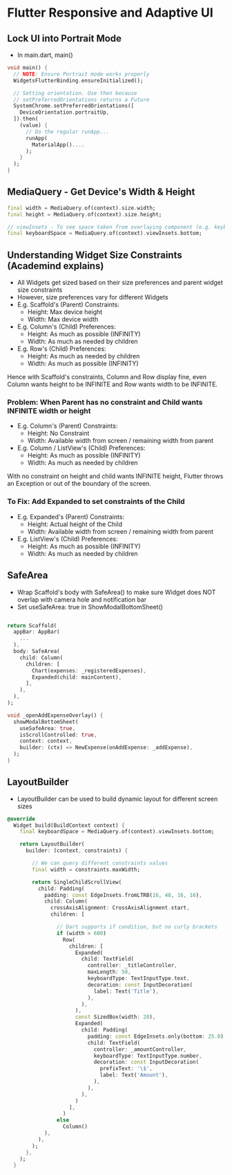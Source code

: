 # Flutter Responsive and Adaptive UI

## Lock UI into Portrait Mode
- In main.dart, main()

```dart
void main() {
  // NOTE: Ensure Portrait mode works properly
  WidgetsFlutterBinding.ensureInitialized();

  // Setting orientation. Use then because
  // setPreferredOrientations returns a Future
  SystemChrome.setPreferredOrientations([
    DeviceOrientation.portraitUp,
  ]).then(
    (value) {
      // Do the regular runApp...
      runApp(
        MaterialApp()....
      );
    }
  );
}
```

## MediaQuery - Get Device's Width & Height
```dart
final width = MediaQuery.of(context).size.width;
final height = MediaQuery.of(context).size.height;

// viewInsets - To see space taken from overlaying component (e.g. keyboard) overlapping screen
final keyboardSpace = MediaQuery.of(context).viewInsets.bottom;
```

## Understanding Widget Size Constraints (Academind explains)
- All Widgets get sized based on their size preferences and parent widget size constraints
- However, size preferences vary for different Widgets
- E.g. Scaffold's (Parent) Constraints:
  - Height: Max device height
  - Width: Max device width
- E.g. Column's (Child) Preferences:
  - Height: As much as possible (INFINITY)
  - Width: As much as needed by children
- E.g. Row's (Child) Preferences:
  - Height: As much as needed by children
  - Width: As much as possible (INFINITY)

Hence with Scaffold's constraints, Column and Row display fine, even Column wants height to be INFINITE and Row wants width to be INFINITE.

### Problem: When Parent has no constraint and Child wants INFINITE width or height
- E.g. Column's (Parent) Constraints:
  - Height: No Constraint
  - Width: Available width from screen / remaining width from parent
- E.g. Column / ListView's (Child) Preferences:
  - Height: As much as possible (INFINITY)
  - Width: As much as needed by children

With no constraint on height and child wants INFINITE height, Flutter throws an Exception or out of the boundary of the screen.

### To Fix: Add Expanded to set constraints of the Child
- E.g. Expanded's (Parent) Constraints:
  - Height: Actual height of the Child
  - Width: Available width from screen / remaining width from parent
- E.g. ListView's (Child) Preferences:
  - Height: As much as possible (INFINITY)
  - Width: As much as needed by children


## SafeArea
- Wrap Scaffold's body with SafeArea() to make sure Widget does NOT overlap with camera hole and notification bar
- Set useSafeArea: true in ShowModalBottomSheet()
```dart

return Scaffold(
  appBar: AppBar(
    ...
  ),
  body: SafeArea(
    child: Column(
      children: [
        Chart(expenses: _registeredExpenses),
        Expanded(child: mainContent),
      ],
    ),
  ),
);

void _openAddExpenseOverlay() {
  showModalBottomSheet(
    useSafeArea: true,
    isScrollControlled: true,
    context: context,
    builder: (ctx) => NewExpense(onAddExpense: _addExpense),
  );
}
```

## LayoutBuilder
- LayoutBuilder can be used to build dynamic layout for different screen sizes
```dart
@override
  Widget build(BuildContext context) {
    final keyboardSpace = MediaQuery.of(context).viewInsets.bottom;

    return LayoutBuilder(
      builder: (context, constraints) {

        // We can query different constraints values
        final width = constraints.maxWidth;

        return SingleChildScrollView(
          child: Padding(
            padding: const EdgeInsets.fromLTRB(16, 48, 16, 16),
            child: Column(
              crossAxisAlignment: CrossAxisAlignment.start,
              children: [

                // Dart supports if condition, but no curly brackets
                if (width > 600)
                  Row(
                    children: [
                      Expanded(
                        child: TextField(
                          controller: _titleController,
                          maxLength: 50,
                          keyboardType: TextInputType.text,
                          decoration: const InputDecoration(
                            label: Text('Title'),
                          ),
                        ),
                      ),
                      const SizedBox(width: 20),
                      Expanded(
                        child: Padding(
                          padding: const EdgeInsets.only(bottom: 25.0),
                          child: TextField(
                            controller: _amountController,
                            keyboardType: TextInputType.number,
                            decoration: const InputDecoration(
                              prefixText: '\$',
                              label: Text('Amount'),
                            ),
                          ),
                        ),
                      )
                    ],
                  )
                else
                  Column()
            ),
          ),
        );
      },
    );
  }
            
```
